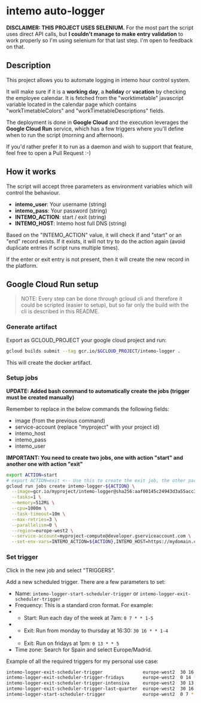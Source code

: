 # intemo auto-logger

**DISCLAIMER: THIS PROJECT USES SELENIUM.** For the most part the script uses direct API calls, but **I couldn't manage to make entry validation** to work properly so I'm using selenium for that last step. I'm open to feedback on that.

## Description

This project allows you to automate logging in intemo hour control system.

It will make sure if it is a **working day**, a **holiday** or **vacation** by checking the employee calendar. It is fetched from the "worktimetable" javascript variable located in the calendar page which contains "workTimetableColors" and "workTimetableDescriptions" fields.

The deployment is done in **Google Cloud** and the execution leverages the **Google Cloud Run** service, which has a few triggers where you'll define when to run the script (morning and afternoon).

If you'd rather prefer it to run as a daemon and wish to support that feature, feel free to open a Pull Request :-)

## How it works

The script will accept three parameters as environment variables which will control the behaviour.

- **intemo_user**: Your username (string)
- **intemo_pass**: Your password (string)
- **INTEMO_ACTION**: start / exit (string)
- **INTEMO_HOST**: Intemo host full DNS (string)

Based on the "INTEMO_ACTION" value, it will check if and "start" or an "end" record exists. If it exists, it will not try to do the action again (avoid duplicate entries if script runs multiple times).

If the enter or exit entry is not present, then it will create the new record in the platform.

## Google Cloud Run setup

> NOTE: Every step can be done through gcloud cli and therefore it could be scripted (easier to setup), but so far only the build with the cli is described in this README.

### Generate artifact

Export as GCLOUD_PROJECT your google cloud project and run:

```bash
gcloud builds submit --tag gcr.io/$GCLOUD_PROJECT/intemo-logger .
```

This will create the docker artifact.

### Setup jobs

**UPDATE: Added bash command to automatically create the jobs (trigger must be created manually)**

Remember to replace in the below commands the following fields:

- image (from the previous command)
- service-account (replace "myproject" with your project id)
- intemo_host
- intemo_pass
- intemo_user

**IMPORTANT: You need to create two jobs, one with action "start" and another one with action "exit"**

```bash
export ACTION=start
# export ACTION=exit <-- Use this to create the exit job, the other parameters are the same
gcloud run jobs create intemo-logger-${ACTION} \
  --image=gcr.io/myproject/intemo-logger@sha256:aaf00145c24943d3a55acc3f9fbe2fb6aaf00145c24943d3a55acc3f9fbe2fb6 \
  --tasks=1 \
  --memory=512Mi \
  --cpu=1000m \
  --task-timeout=10m \
  --max-retries=3 \
  --parallelism=0 \
  --region=europe-west2 \
  --service-account=myproject-compute@developer.gserviceaccount.com \
  --set-env-vars=INTEMO_ACTION=${ACTION},INTEMO_HOST=https://mydomain.com,intemo_pass=mypass,intemo_user=myuser
```

### Set trigger

Click in the new job and select "TRIGGERS".

Add a new scheduled trigger. There are a few parameters to set:

- Name: ``intemo-logger-start-scheduler-trigger`` or ``intemo-logger-exit-scheduler-trigger``
- Frequency: This is a standard cron format. For example:
- - Start: Run each day of the week at 7am: ``0 7 * * 1-5``
- - Exit: Run from monday to thursday at 16:30: ``30 16 * * 1-4``
- - Exit: Run on fridays at 1pm: ``0 13 * * 5``
- Time zone: Search for Spain and select Europe/Madrid.

Example of all the required triggers for my personal use case:

```bash
intemo-logger-exit-scheduler-trigger               europe-west2  30 16 * 1-6 1-4 (Europe/Madrid)    HTTP         ENABLED
intemo-logger-exit-scheduler-trigger-fridays       europe-west2  0 14 * * 5 (Europe/Madrid)         HTTP         ENABLED
intemo-logger-exit-scheduler-trigger-intensiva     europe-west2  30 13 * 7-9 1-5 (Europe/Madrid)    HTTP         ENABLED
intemo-logger-exit-scheduler-trigger-last-quarter  europe-west2  30 16 * 10-12 1-4 (Europe/Madrid)  HTTP         ENABLED
intemo-logger-start-scheduler-trigger              europe-west2  0 7 * * 1-5 (Europe/Madrid)        HTTP         ENABLED
```
